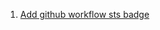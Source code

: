 1. [Add github workflow sts badge](https://docs.github.com/en/actions/managing-workflow-runs/adding-a-workflow-status-badge)